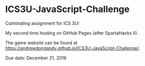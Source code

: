 # ICS3U-JavaScript-Challenge
Culminating assignment for ICS 3U!

My second time hosting on GitHub Pages (after SpartaHacks II).

The game website can be found at https://andrewdongandy.github.io/ICS3U-JavaScript-Challenge/.

Due date: December 21, 2018
